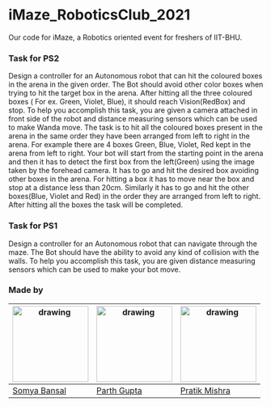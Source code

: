 # iMaze_RoboticsClub_2021
Our code for iMaze, a Robotics oriented event for freshers of IIT-BHU.
### Task for PS2
Design a controller for an Autonomous
robot that can hit the coloured boxes
in the arena in the given order. The Bot
should avoid other color boxes when
trying to hit the target box in the arena.
After hitting all the three coloured
boxes ( For ex. Green, Violet, Blue), it
should reach Vision(RedBox) and
stop.
To help you accomplish this task, you
are given a camera attached in front
side of the robot and distance
measuring sensors which can be used
to make Wanda move.
The task is to hit all the coloured
boxes present in the arena in the
same order they have been
arranged from left to right in the
arena.
For example there are 4 boxes
Green, Blue, Violet, Red kept in the
arena from left to right. Your bot
will start from the starting point in
the arena and then it has to detect
the first box from the left(Green)
using the image taken by the
forehead camera. It has to go and
hit the desired box avoiding other
boxes in the arena. For hitting a 
box it has to move near the box and 
stop at a distance less than 20cm. 
Similarly it has to go and hit the 
other boxes(Blue, Violet and Red) in 
the order they are arranged from left 
to right. After hitting all the boxes 
the task will be completed. 
### Task for PS1
Design a controller for an
Autonomous robot that can
navigate through the maze. The Bot
should have the ability to avoid any
kind of collision with the walls.
To help you accomplish this task,
you are given distance measuring
sensors which can be used to make
your bot move.
### Made by 
|<img src="https://avatars.githubusercontent.com/u/77807055?v=4" alt="drawing" width="150"/> | <img src="https://avatars.githubusercontent.com/u/78961267?v=4" alt="drawing" width="150"/> |<img src="https://avatars.githubusercontent.com/u/74451989?v=4" alt="drawing" width="150"/> |
|--|--|--|
| [Somya Bansal](https://github.com/Somya-Bansal159)|[Parth Gupta](https://github.com/parthg48)|[Pratik Mishra](https://github.com/DolceParadise)|
